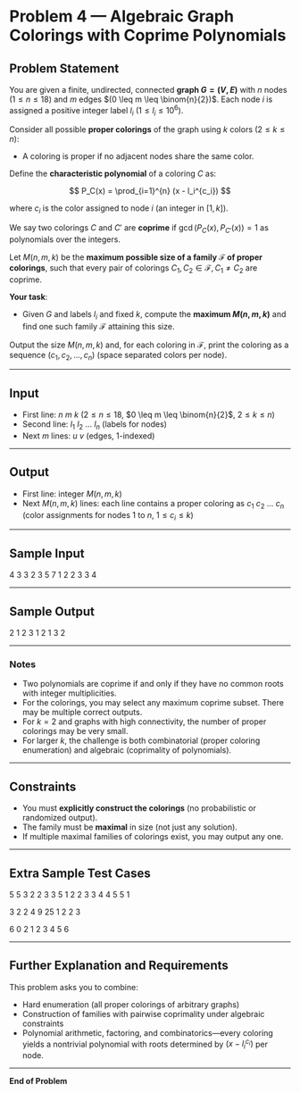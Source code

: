 # Problem 4 — Algebraic Graph Colorings with Coprime Polynomials

## Problem Statement

You are given a finite, undirected, connected **graph $G=(V,E)$** with $n$ nodes $(1 \leq n \leq 18)$ and $m$ edges $(0 \leq m \leq \binom{n}{2})$. Each node $i$ is assigned a positive integer label $l_i$ $(1 \leq l_i \leq 10^6)$.

Consider all possible **proper colorings** of the graph using $k$ colors $(2 \leq k \leq n)$:

- A coloring is proper if no adjacent nodes share the same color.

Define the **characteristic polynomial** of a coloring $C$ as:

$$
P_C(x) = \prod_{i=1}^{n} (x - l_i^{c_i})
$$

where $c_i$ is the color assigned to node $i$ (an integer in $[1,k]$).

We say two colorings $C$ and $C'$ are **coprime** if $\gcd(P_C(x), P_{C'}(x)) = 1$ as polynomials over the integers.

Let $M(n, m, k)$ be the **maximum possible size of a family $\mathcal{F}$ of proper colorings**, such that every pair of colorings $C_1, C_2 \in \mathcal{F}, C_1 \neq C_2$ are coprime.

**Your task**:

- Given $G$ and labels $l_i$ and fixed $k$, compute the **maximum $M(n, m, k)$** and find one such family $\mathcal{F}$ attaining this size.

Output the size $M(n, m, k)$ and, for each coloring in $\mathcal{F}$, print the coloring as a sequence $(c_1, c_2, ..., c_n)$ (space separated colors per node).

---

## Input

- First line: $n~m~k$ ($2 \leq n \leq 18$, $0 \leq m \leq \binom{n}{2}$, $2 \leq k \leq n$)
- Second line: $l_1~l_2~...~l_n$ (labels for nodes)
- Next $m$ lines: $u~v$ (edges, $1$-indexed)

---

## Output

- First line: integer $M(n,m,k)$
- Next $M(n,m,k)$ lines: each line contains a proper coloring as $c_1~c_2~...~c_n$ (color assignments for nodes $1$ to $n$, $1 \leq c_i \leq k$)

---

## Sample Input
4 3 3
2 3 5 7
1 2
2 3
3 4

---

## Sample Output

2
1 2 3 1
2 1 3 2

---

### Notes

- Two polynomials are coprime if and only if they have no common roots with integer multiplicities.
- For the colorings, you may select any maximum coprime subset. There may be multiple correct outputs.
- For $k=2$ and graphs with high connectivity, the number of proper colorings may be very small.
- For larger $k$, the challenge is both combinatorial (proper coloring enumeration) and algebraic (coprimality of polynomials).

---

## Constraints

- You must **explicitly construct the colorings** (no probabilistic or randomized output).
- The family must be **maximal** in size (not just any solution).
- If multiple maximal families of colorings exist, you may output any one.

---

## Extra Sample Test Cases

5 5 3
2 2 3 3 5
1 2
2 3
3 4
4 5
5 1

3 2 2
4 9 25
1 2
2 3

6 0 2
1 2 3 4 5 6

---

## Further Explanation and Requirements

This problem asks you to combine:

- Hard enumeration (all proper colorings of arbitrary graphs)
- Construction of families with pairwise coprimality under algebraic constraints
- Polynomial arithmetic, factoring, and combinatorics—every coloring yields a nontrivial polynomial with roots determined by $(x - l_i^{c_i})$ per node.

---

**End of Problem**
